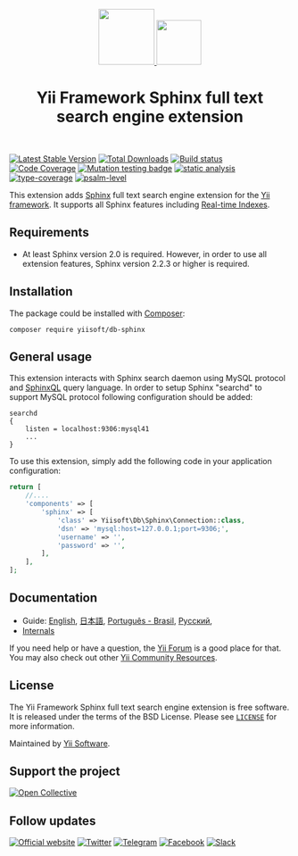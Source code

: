 <p align="center">
    <a href="https://github.com/yiisoft" target="_blank">
        <img src="https://yiisoft.github.io/docs/images/yii_logo.svg" height="100px">
    </a>
    <a href="https://sphinxsearch.com/" target="_blank" rel="external">
        <img src="https://sphinxsearch.com/images/logo.png" height="80px">
    </a>
    <h1 align="center">Yii Framework Sphinx full text search engine extension</h1>
    <br>
</p>

[![Latest Stable Version](https://poser.pugx.org/yiisoft/db-sphinx/v/stable.png)](https://packagist.org/packages/yiisoft/db-sphinx)
[![Total Downloads](https://poser.pugx.org/yiisoft/db-sphinx/downloads.png)](https://packagist.org/packages/yiisoft/db-sphinx)
[![Build status](https://github.com/yiisoft/db-sphinx/workflows/build/badge.svg)](https://github.com/yiisoft/db-sphinx/actions?query=workflow%3Abuild)
[![Code Coverage](https://codecov.io/gh/yiisoft/db-sphinx/branch/master/graph/badge.svg)](https://codecov.io/gh/yiisoft/db-sphinx)
[![Mutation testing badge](https://img.shields.io/endpoint?style=flat&url=https%3A%2F%2Fbadge-api.stryker-mutator.io%2Fgithub.com%2Fyiisoft%2F_____%2Fmaster)](https://dashboard.stryker-mutator.io/reports/github.com/yiisoft/db-sphinx/master)
[![static analysis](https://github.com/yiisoft/db-sphinx/workflows/static%20analysis/badge.svg)](https://github.com/yiisoft/db-sphinx/actions?query=workflow%3A%22static+analysis%22)
[![type-coverage](https://shepherd.dev/github/yiisoft/db-sphinx/coverage.svg)](https://shepherd.dev/github/yiisoft/db-sphinx)
[![psalm-level](https://shepherd.dev/github/yiisoft/db-sphinx/level.svg)](https://shepherd.dev/github/yiisoft/db-sphinx)

This extension adds [Sphinx](https://sphinxsearch.com/docs) full text search engine extension for the [Yii framework](https://www.yiiframework.com).
It supports all Sphinx features including [Real-time Indexes](https://sphinxsearch.com/docs/current.html#rt-indexes).

## Requirements

- At least Sphinx version 2.0 is required. However, in order to use all extension features, Sphinx version 2.2.3 or
higher is required.

## Installation

The package could be installed with [Composer](https://getcomposer.org):

```shell
composer require yiisoft/db-sphinx
```

## General usage

This extension interacts with Sphinx search daemon using MySQL protocol and [SphinxQL](https://sphinxsearch.com/docs/current.html#sphinxql) query language.
In order to setup Sphinx "searchd" to support MySQL protocol following configuration should be added:

```
searchd
{
    listen = localhost:9306:mysql41
    ...
}
```

To use this extension, simply add the following code in your application configuration:

```php
return [
    //....
    'components' => [
        'sphinx' => [
            'class' => Yiisoft\Db\Sphinx\Connection::class,
            'dsn' => 'mysql:host=127.0.0.1;port=9306;',
            'username' => '',
            'password' => '',
        ],
    ],
];
```

## Documentation

- Guide: [English](docs/guide/en/README.md), [日本語](docs/guide/ja/README.md), [Português - Brasil](docs/guide/pt-BR/README.md), [Русский](docs/guide/ru/README.md), 
- [Internals](docs/internals.md)

If you need help or have a question, the [Yii Forum](https://forum.yiiframework.com/c/yii-3-0/63) is a good place
for that. You may also check out other [Yii Community Resources](https://www.yiiframework.com/community).

## License

The Yii Framework Sphinx full text search engine extension is free software. It is released under the terms of the BSD License.
Please see [`LICENSE`](./LICENSE.md) for more information.

Maintained by [Yii Software](https://www.yiiframework.com/).

## Support the project

[![Open Collective](https://img.shields.io/badge/Open%20Collective-sponsor-7eadf1?logo=open%20collective&logoColor=7eadf1&labelColor=555555)](https://opencollective.com/yiisoft)

## Follow updates

[![Official website](https://img.shields.io/badge/Powered_by-Yii_Framework-green.svg?style=flat)](https://www.yiiframework.com/)
[![Twitter](https://img.shields.io/badge/twitter-follow-1DA1F2?logo=twitter&logoColor=1DA1F2&labelColor=555555?style=flat)](https://twitter.com/yiiframework)
[![Telegram](https://img.shields.io/badge/telegram-join-1DA1F2?style=flat&logo=telegram)](https://t.me/yii3en)
[![Facebook](https://img.shields.io/badge/facebook-join-1DA1F2?style=flat&logo=facebook&logoColor=ffffff)](https://www.facebook.com/groups/yiitalk)
[![Slack](https://img.shields.io/badge/slack-join-1DA1F2?style=flat&logo=slack)](https://yiiframework.com/go/slack)

